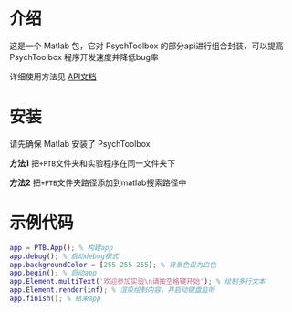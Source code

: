 # 介绍
这是一个 Matlab 包，它对 PsychToolbox 的部分api进行组合封装，可以提高 PsychToolbox 程序开发速度并降低bug率

详细使用方法见 [API文档](./ "还没写")

# 安装
请先确保 Matlab 安装了 PsychToolbox 

**方法1** 把`+PTB`文件夹和实验程序在同一文件夹下

**方法2** 把`+PTB`文件夹路径添加到matlab搜索路径中

# 示例代码
```matlab
app = PTB.App(); % 构建app
app.debug(); % 启动debug模式
app.backgroundColor = [255 255 255]; % 背景色设为白色
app.begin(); % 启动app
app.Element.multiText('欢迎参加实验\n请按空格键开始'); % 绘制多行文本
app.Element.render(inf); % 渲染绘制内容，并启动键盘监听
app.finish(); % 结束app
```
